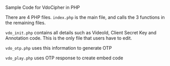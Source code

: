 Sample Code for VdoCipher in PHP

There are 4 PHP files. `index.php` is the main file, and calls the 3 functions in the remaining files.

`vdo_init.php` contains all details such as VideoId, Client Secret Key and Annotation code. This is the only file that users have to edit.

`vdo_otp.php` uses this information to generate OTP

`vdo_play.php` uses OTP response to create embed code
